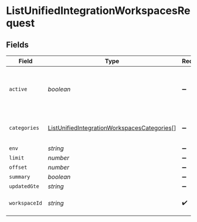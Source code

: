 # ListUnifiedIntegrationWorkspacesRequest


## Fields

| Field                                                                                                                 | Type                                                                                                                  | Required                                                                                                              | Description                                                                                                           |
| --------------------------------------------------------------------------------------------------------------------- | --------------------------------------------------------------------------------------------------------------------- | --------------------------------------------------------------------------------------------------------------------- | --------------------------------------------------------------------------------------------------------------------- |
| `active`                                                                                                              | *boolean*                                                                                                             | :heavy_minus_sign:                                                                                                    | Filter the results for only the workspace's active integrations                                                       |
| `categories`                                                                                                          | [ListUnifiedIntegrationWorkspacesCategories](../../models/operations/listunifiedintegrationworkspacescategories.md)[] | :heavy_minus_sign:                                                                                                    | Filter the results on these categories                                                                                |
| `env`                                                                                                                 | *string*                                                                                                              | :heavy_minus_sign:                                                                                                    | N/A                                                                                                                   |
| `limit`                                                                                                               | *number*                                                                                                              | :heavy_minus_sign:                                                                                                    | N/A                                                                                                                   |
| `offset`                                                                                                              | *number*                                                                                                              | :heavy_minus_sign:                                                                                                    | N/A                                                                                                                   |
| `summary`                                                                                                             | *boolean*                                                                                                             | :heavy_minus_sign:                                                                                                    | N/A                                                                                                                   |
| `updatedGte`                                                                                                          | *string*                                                                                                              | :heavy_minus_sign:                                                                                                    | N/A                                                                                                                   |
| `workspaceId`                                                                                                         | *string*                                                                                                              | :heavy_check_mark:                                                                                                    | The ID of the workspace                                                                                               |